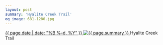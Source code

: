 ```yaml
---
layout: post
summary: 'Hyalite Creek Trail'
og_image: 681-1280.jpg
---
```


<p>
 <time>
  <a href="/681">
   {{ page.date | date: "%B %-d, %Y" }}
  </a>
 </time>
 <a href="/681">
  <img alt="{{ page.summary }}" sizes="(min-width: 700px) 50vw, calc(100vw - 2rem)" src="{{ site.assets_url }}/681-640.jpg" srcset="{{ site.assets_url }}/681-320.jpg 320w, {{ site.assets_url }}/681-640.jpg 640w, {{ site.assets_url }}/681-960.jpg 960w, {{ site.assets_url }}/681-1280.jpg 1280w"/>
 </a>
 <span>
  Hyalite Creek Trail
 </span>
</p>
